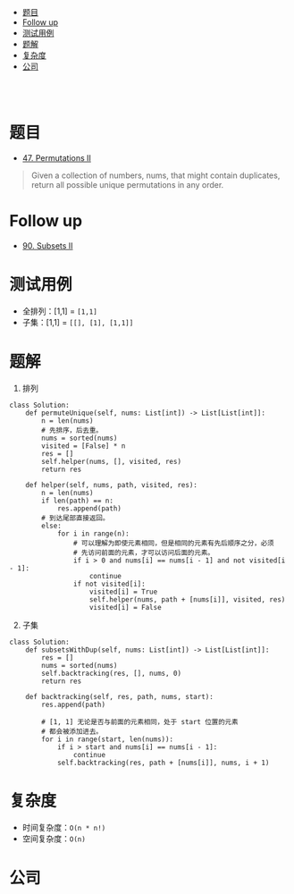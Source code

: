 - [题目](#题目)
- [Follow up](#follow-up)
- [测试用例](#测试用例)
- [题解](#题解)
- [复杂度](#复杂度)
- [公司](#公司)

</br></br>

# 题目
- [47. Permutations II](https://leetcode.com/problems/permutations-ii/)
> Given a collection of numbers, nums, that might contain duplicates, return all possible unique permutations in any order.

# Follow up
- [90. Subsets II](https://leetcode.com/problems/subsets-ii/)

# 测试用例
- 全排列：[1,1] = `[1,1]`
- 子集：[1,1] = `[[], [1], [1,1]]`

# 题解
1. 排列
```
class Solution:
    def permuteUnique(self, nums: List[int]) -> List[List[int]]:
        n = len(nums)
        # 先排序，后去重。
        nums = sorted(nums)
        visited = [False] * n
        res = []
        self.helper(nums, [], visited, res)
        return res

    def helper(self, nums, path, visited, res):
        n = len(nums)
        if len(path) == n:
            res.append(path)
        # 到达尾部直接返回。
        else: 
            for i in range(n):
                # 可以理解为即使元素相同，但是相同的元素有先后顺序之分，必须
                # 先访问前面的元素，才可以访问后面的元素。
                if i > 0 and nums[i] == nums[i - 1] and not visited[i - 1]:
                    continue
                if not visited[i]:
                    visited[i] = True
                    self.helper(nums, path + [nums[i]], visited, res)
                    visited[i] = False 
```

2. 子集
```
class Solution:
    def subsetsWithDup(self, nums: List[int]) -> List[List[int]]:
        res = []
        nums = sorted(nums)
        self.backtracking(res, [], nums, 0)
        return res
        
    def backtracking(self, res, path, nums, start):
        res.append(path)

        # [1, 1] 无论是否与前面的元素相同，处于 start 位置的元素
        # 都会被添加进去。
        for i in range(start, len(nums)):
            if i > start and nums[i] == nums[i - 1]:
                continue
            self.backtracking(res, path + [nums[i]], nums, i + 1)
```

# 复杂度
- 时间复杂度：`O(n * n!)`
- 空间复杂度：`O(n)`

# 公司